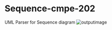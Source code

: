 # Sequence-cmpe-202
UML Parser for Sequence diagram 
![outputimage](https://cloud.githubusercontent.com/assets/25543015/25730728/39e64578-30f4-11e7-9aa6-00866b6fe633.png)
